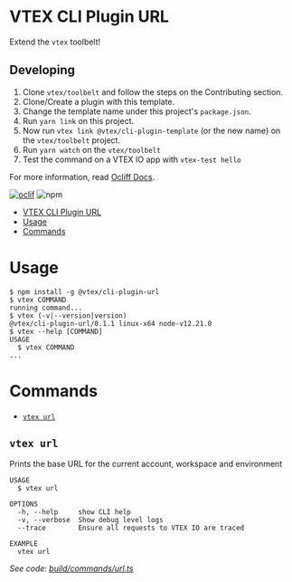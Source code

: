 # VTEX CLI Plugin URL

Extend the `vtex` toolbelt!

## Developing

1. Clone `vtex/toolbelt` and follow the steps on the Contributing section.
2. Clone/Create a plugin with this template.
3. Change the template name under this project's `package.json`.
2. Run `yarn link` on this project.
3. Now run `vtex link @vtex/cli-plugin-template` (or the new name) on the `vtex/toolbelt` project.
4. Run `yarn watch` on the `vtex/toolbelt`
5. Test the command on a VTEX IO app with `vtex-test hello`

For more information, read [Ocliff Docs](https://oclif.io/docs/introduction).

[![oclif](https://img.shields.io/badge/cli-oclif-brightgreen.svg)](https://oclif.io)
![npm](https://img.shields.io/npm/v/@vtex/cli-plugin-template)

<!-- toc -->
* [VTEX CLI Plugin URL](#vtex-cli-plugin-url)
* [Usage](#usage)
* [Commands](#commands)
<!-- tocstop -->
# Usage
<!-- usage -->
```sh-session
$ npm install -g @vtex/cli-plugin-url
$ vtex COMMAND
running command...
$ vtex (-v|--version|version)
@vtex/cli-plugin-url/0.1.1 linux-x64 node-v12.21.0
$ vtex --help [COMMAND]
USAGE
  $ vtex COMMAND
...
```
<!-- usagestop -->
# Commands
<!-- commands -->
* [`vtex url`](#vtex-url)

## `vtex url`

Prints the base URL for the current account, workspace and environment

```
USAGE
  $ vtex url

OPTIONS
  -h, --help     show CLI help
  -v, --verbose  Show debug level logs
  --trace        Ensure all requests to VTEX IO are traced

EXAMPLE
  vtex url
```

_See code: [build/commands/url.ts](https://github.com/vtex/cli-plugin-url/blob/v0.1.1/build/commands/url.ts)_
<!-- commandsstop -->
